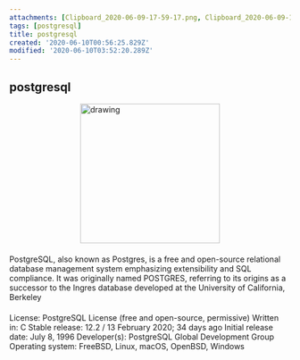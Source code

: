```yaml
---
attachments: [Clipboard_2020-06-09-17-59-17.png, Clipboard_2020-06-09-18-01-50.png, Clipboard_2020-06-09-18-02-44.png, postgres-logo.jpg]
tags: [postgresql]
title: postgresql
created: '2020-06-10T00:56:25.829Z'
modified: '2020-06-10T03:52:20.289Z'
---
```


## postgresql

<div style="display:flex; justify-content:center;" >
  <img src="@attachment/postgres-logo.jpg" alt="drawing" width="250"/>
</div>

<div style="margin-top:20px;" >
PostgreSQL, also known as Postgres, is a free and open-source relational database management system emphasizing extensibility and SQL compliance. It was originally named POSTGRES, referring to its origins as a successor to the Ingres database developed at the University of California, Berkeley
</div>

<div style="margin-top:20px;" >
License: PostgreSQL License (free and open-source, permissive)
Written in: C
Stable release: 12.2 / 13 February 2020; 34 days ago
Initial release date: July 8, 1996
Developer(s): PostgreSQL Global Development Group
Operating system: FreeBSD, Linux, macOS, OpenBSD, Windows
</div>
